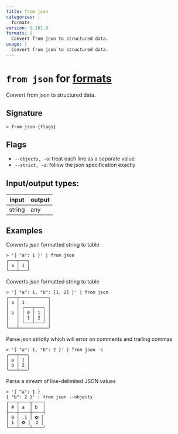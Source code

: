 ```yaml
---
title: from json
categories: |
  formats
version: 0.101.0
formats: |
  Convert from json to structured data.
usage: |
  Convert from json to structured data.
---
```

<!-- This file is automatically generated. Please edit the command in https://github.com/nushell/nushell instead. -->

# `from json` for [formats](/commands/categories/formats.md)

<div class='command-title'>Convert from json to structured data.</div>

## Signature

```> from json {flags} ```

## Flags

 -  `--objects, -o`: treat each line as a separate value
 -  `--strict, -s`: follow the json specification exactly


## Input/output types:

| input  | output |
| ------ | ------ |
| string | any    |

## Examples

Converts json formatted string to table
```nu
> '{ "a": 1 }' | from json
╭───┬───╮
│ a │ 1 │
╰───┴───╯
```

Converts json formatted string to table
```nu
> '{ "a": 1, "b": [1, 2] }' | from json
╭───┬───────────╮
│ a │ 1         │
│   │ ╭───┬───╮ │
│ b │ │ 0 │ 1 │ │
│   │ │ 1 │ 2 │ │
│   │ ╰───┴───╯ │
╰───┴───────────╯
```

Parse json strictly which will error on comments and trailing commas
```nu
> '{ "a": 1, "b": 2 }' | from json -s
╭───┬───╮
│ a │ 1 │
│ b │ 2 │
╰───┴───╯
```

Parse a stream of line-delimited JSON values
```nu
> '{ "a": 1 }
{ "b": 2 }' | from json --objects
╭───┬────┬────╮
│ # │ a  │ b  │
├───┼────┼────┤
│ 0 │  1 │ ❎ │
│ 1 │ ❎ │  2 │
╰───┴────┴────╯

```
